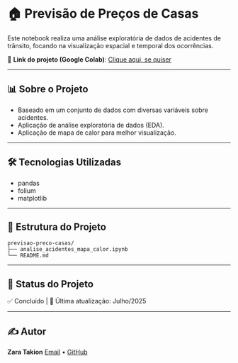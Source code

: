 # 🏠 Previsão de Preços de Casas

Este notebook realiza uma análise exploratória de dados de acidentes de trânsito, focando na visualização espacial e temporal dos ocorrências.

🔗 **Link do projeto (Google Colab)**: [Clique aqui, se quiser](https://colab.research.google.com/drive/1xQ6KAC_CTm9yrki9DAqPIfXtZf5GQgmk?usp=sharing)

---

## 📊 Sobre o Projeto

- Baseado em um conjunto de dados com diversas variáveis sobre acidentes.
- Aplicação de análise exploratória de dados (EDA).
- Aplicação de mapa de calor para melhor visualização.

---

## 🛠️ Tecnologias Utilizadas


- pandas
- folium
- matplotlib


---

## 📁 Estrutura do Projeto


````
previsao-preco-casas/
├── analise_acidentes_mapa_calor.ipynb
└── README.md
````


---

## 📌 Status do Projeto

✅ Concluído | 📅 Última atualização: Julho/2025

---

## ✍️ Autor

**Zara Takion**
[Email](rodzmaciel21@gmail.com) • [GitHub](https://github.com/ZaraTakion)


